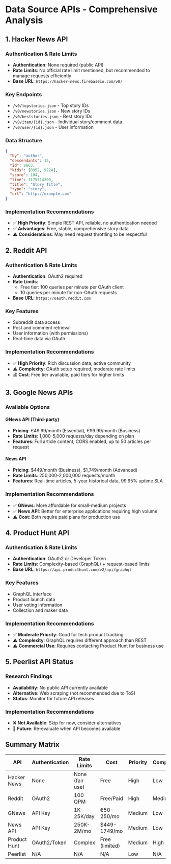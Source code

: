# Data Source APIs - Comprehensive Analysis

## 1. Hacker News API

### Authentication & Rate Limits
- **Authentication**: None required (public API)
- **Rate Limits**: No official rate limit mentioned, but recommended to manage requests efficiently
- **Base URL**: `https://hacker-news.firebaseio.com/v0/`

### Key Endpoints
- `/v0/topstories.json` - Top story IDs
- `/v0/newstories.json` - New story IDs  
- `/v0/beststories.json` - Best story IDs
- `/v0/item/{id}.json` - Individual story/comment data
- `/v0/user/{id}.json` - User information

### Data Structure
```json
{
  "by": "author",
  "descendants": 15,
  "id": 8863,
  "kids": [8952, 9224],
  "score": 104,
  "time": 1175714200,
  "title": "Story Title",
  "type": "story",
  "url": "http://example.com"
}
```

### Implementation Recommendations
- ✅ **High Priority**: Simple REST API, reliable, no authentication needed
- ✅ **Advantages**: Free, stable, comprehensive story data
- ⚠️ **Considerations**: May need request throttling to be respectful

## 2. Reddit API

### Authentication & Rate Limits  
- **Authentication**: OAuth2 required
- **Rate Limits**: 
  - Free tier: 100 queries per minute per OAuth client
  - 10 queries per minute for non-OAuth requests
- **Base URL**: `https://oauth.reddit.com`

### Key Features
- Subreddit data access
- Post and comment retrieval
- User information (with permissions)
- Real-time data via OAuth

### Implementation Recommendations
- ✅ **High Priority**: Rich discussion data, active community
- ⚠️ **Complexity**: OAuth setup required, moderate rate limits
- 💰 **Cost**: Free tier available, paid tiers for higher limits

## 3. Google News APIs

### Available Options

#### GNews API (Third-party)
- **Pricing**: €49.99/month (Essential), €99.99/month (Business)
- **Rate Limits**: 1,000-5,000 requests/day depending on plan
- **Features**: Full article content, CORS enabled, up to 50 articles per request

#### News API
- **Pricing**: $449/month (Business), $1,749/month (Advanced)
- **Rate Limits**: 250,000-2,000,000 requests/month
- **Features**: Real-time articles, 5-year historical data, 99.95% uptime SLA

### Implementation Recommendations
- ✅ **GNews**: More affordable for small-medium projects
- ✅ **News API**: Better for enterprise applications requiring high volume
- ⚠️ **Cost**: Both require paid plans for production use

## 4. Product Hunt API

### Authentication & Rate Limits
- **Authentication**: OAuth2 or Developer Token
- **Rate Limits**: Complexity-based (GraphQL) + request-based limits
- **Base URL**: `https://api.producthunt.com/v2/api/graphql`

### Key Features
- GraphQL interface
- Product launch data
- User voting information
- Collection and maker data

### Implementation Recommendations
- ✅ **Moderate Priority**: Good for tech product tracking
- ⚠️ **Complexity**: GraphQL requires different approach than REST
- ⚠️ **Commercial Use**: Requires contacting Product Hunt for business use

## 5. Peerlist API Status

### Research Findings
- **Availability**: No public API currently available
- **Alternative**: Web scraping (not recommended due to ToS)
- **Status**: Monitor for future API releases

### Implementation Recommendations
- ❌ **Not Available**: Skip for now, consider alternatives
- 🔄 **Future**: Re-evaluate when API becomes available

## Summary Matrix

| API | Authentication | Rate Limits | Cost | Priority | Complexity |
|-----|---------------|-------------|------|----------|------------|
| Hacker News | None | None (fair use) | Free | High | Low |
| Reddit | OAuth2 | 100 QPM | Free/Paid | High | Medium |
| GNews | API Key | 1K-25K/day | €50-250/mo | Medium | Low |
| News API | API Key | 250K-2M/mo | $449-1749/mo | Medium | Low |
| Product Hunt | OAuth2/Token | Complex | Free (limited) | Medium | High |
| Peerlist | N/A | N/A | N/A | Low | N/A |